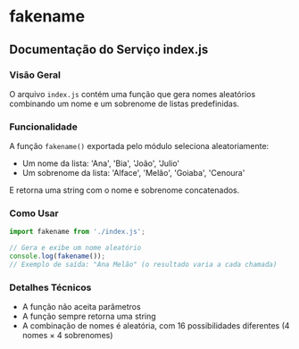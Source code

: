 ﻿# fakename

## Documentação do Serviço index.js

### Visão Geral
O arquivo `index.js` contém uma função que gera nomes aleatórios combinando um nome e um sobrenome de listas predefinidas.

### Funcionalidade
A função `fakename()` exportada pelo módulo seleciona aleatoriamente:
- Um nome da lista: 'Ana', 'Bia', 'João', 'Julio'
- Um sobrenome da lista: 'Alface', 'Melão', 'Goiaba', 'Cenoura'

E retorna uma string com o nome e sobrenome concatenados.

### Como Usar
```javascript
import fakename from './index.js';

// Gera e exibe um nome aleatório
console.log(fakename());
// Exemplo de saída: "Ana Melão" (o resultado varia a cada chamada)
```

### Detalhes Técnicos
- A função não aceita parâmetros
- A função sempre retorna uma string
- A combinação de nomes é aleatória, com 16 possibilidades diferentes (4 nomes × 4 sobrenomes)
